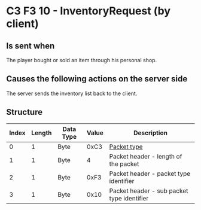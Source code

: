# C3 F3 10 - InventoryRequest (by client)

## Is sent when

The player bought or sold an item through his personal shop.

## Causes the following actions on the server side

The server sends the inventory list back to the client.

## Structure

| Index | Length | Data Type | Value | Description |
|-------|--------|-----------|-------|-------------|
| 0 | 1 |   Byte   | 0xC3  | [Packet type](PacketTypes.md) |
| 1 | 1 |    Byte   |   4   | Packet header - length of the packet |
| 2 | 1 |    Byte   | 0xF3  | Packet header - packet type identifier |
| 3 | 1 |    Byte   | 0x10  | Packet header - sub packet type identifier |